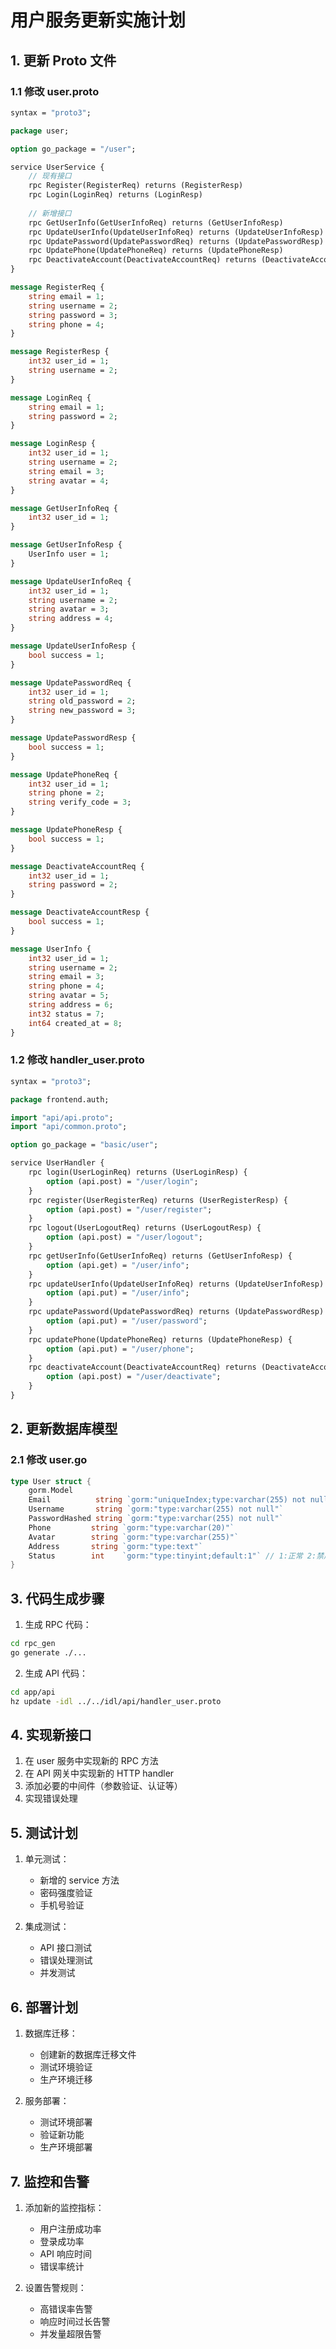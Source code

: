 # 用户服务更新实施计划

## 1. 更新 Proto 文件

### 1.1 修改 user.proto
```protobuf
syntax = "proto3";

package user;

option go_package = "/user";

service UserService {
    // 现有接口
    rpc Register(RegisterReq) returns (RegisterResp)
    rpc Login(LoginReq) returns (LoginResp)
    
    // 新增接口
    rpc GetUserInfo(GetUserInfoReq) returns (GetUserInfoResp)
    rpc UpdateUserInfo(UpdateUserInfoReq) returns (UpdateUserInfoResp)
    rpc UpdatePassword(UpdatePasswordReq) returns (UpdatePasswordResp)
    rpc UpdatePhone(UpdatePhoneReq) returns (UpdatePhoneResp)
    rpc DeactivateAccount(DeactivateAccountReq) returns (DeactivateAccountResp)
}

message RegisterReq {
    string email = 1;
    string username = 2;
    string password = 3;
    string phone = 4;
}

message RegisterResp {
    int32 user_id = 1;
    string username = 2;
}

message LoginReq {
    string email = 1;
    string password = 2;
}

message LoginResp {
    int32 user_id = 1;
    string username = 2;
    string email = 3;
    string avatar = 4;
}

message GetUserInfoReq {
    int32 user_id = 1;
}

message GetUserInfoResp {
    UserInfo user = 1;
}

message UpdateUserInfoReq {
    int32 user_id = 1;
    string username = 2;
    string avatar = 3;
    string address = 4;
}

message UpdateUserInfoResp {
    bool success = 1;
}

message UpdatePasswordReq {
    int32 user_id = 1;
    string old_password = 2;
    string new_password = 3;
}

message UpdatePasswordResp {
    bool success = 1;
}

message UpdatePhoneReq {
    int32 user_id = 1;
    string phone = 2;
    string verify_code = 3;
}

message UpdatePhoneResp {
    bool success = 1;
}

message DeactivateAccountReq {
    int32 user_id = 1;
    string password = 2;
}

message DeactivateAccountResp {
    bool success = 1;
}

message UserInfo {
    int32 user_id = 1;
    string username = 2;
    string email = 3;
    string phone = 4;
    string avatar = 5;
    string address = 6;
    int32 status = 7;
    int64 created_at = 8;
}
```

### 1.2 修改 handler_user.proto
```protobuf
syntax = "proto3";

package frontend.auth;

import "api/api.proto";
import "api/common.proto";

option go_package = "basic/user";

service UserHandler {
    rpc login(UserLoginReq) returns (UserLoginResp) {
        option (api.post) = "/user/login";
    }
    rpc register(UserRegisterReq) returns (UserRegisterResp) {
        option (api.post) = "/user/register";
    }
    rpc logout(UserLogoutReq) returns (UserLogoutResp) {
        option (api.post) = "/user/logout";
    }
    rpc getUserInfo(GetUserInfoReq) returns (GetUserInfoResp) {
        option (api.get) = "/user/info";
    }
    rpc updateUserInfo(UpdateUserInfoReq) returns (UpdateUserInfoResp) {
        option (api.put) = "/user/info";
    }
    rpc updatePassword(UpdatePasswordReq) returns (UpdatePasswordResp) {
        option (api.put) = "/user/password";
    }
    rpc updatePhone(UpdatePhoneReq) returns (UpdatePhoneResp) {
        option (api.put) = "/user/phone";
    }
    rpc deactivateAccount(DeactivateAccountReq) returns (DeactivateAccountResp) {
        option (api.post) = "/user/deactivate";
    }
}
```

## 2. 更新数据库模型

### 2.1 修改 user.go
```go
type User struct {
    gorm.Model
    Email          string `gorm:"uniqueIndex;type:varchar(255) not null"`
    Username       string `gorm:"type:varchar(255) not null"`
    PasswordHashed string `gorm:"type:varchar(255) not null"`
    Phone         string `gorm:"type:varchar(20)"`
    Avatar        string `gorm:"type:varchar(255)"`
    Address       string `gorm:"type:text"`
    Status        int    `gorm:"type:tinyint;default:1"` // 1:正常 2:禁用 3:待验证
}
```

## 3. 代码生成步骤

1. 生成 RPC 代码：
```bash
cd rpc_gen
go generate ./...
```

2. 生成 API 代码：
```bash
cd app/api
hz update -idl ../../idl/api/handler_user.proto
```

## 4. 实现新接口

1. 在 user 服务中实现新的 RPC 方法
2. 在 API 网关中实现新的 HTTP handler
3. 添加必要的中间件（参数验证、认证等）
4. 实现错误处理

## 5. 测试计划

1. 单元测试：
   - 新增的 service 方法
   - 密码强度验证
   - 手机号验证
   
2. 集成测试：
   - API 接口测试
   - 错误处理测试
   - 并发测试

## 6. 部署计划

1. 数据库迁移：
   - 创建新的数据库迁移文件
   - 测试环境验证
   - 生产环境迁移

2. 服务部署：
   - 测试环境部署
   - 验证新功能
   - 生产环境部署

## 7. 监控和告警

1. 添加新的监控指标：
   - 用户注册成功率
   - 登录成功率
   - API 响应时间
   - 错误率统计

2. 设置告警规则：
   - 高错误率告警
   - 响应时间过长告警
   - 并发量超限告警